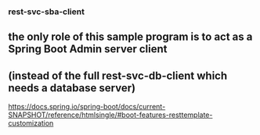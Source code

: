 ### rest-svc-sba-client
## the only role of this sample program is to act as a Spring Boot Admin server client
## (instead of the full rest-svc-db-client which needs a database server)

https://docs.spring.io/spring-boot/docs/current-SNAPSHOT/reference/htmlsingle/#boot-features-resttemplate-customization
